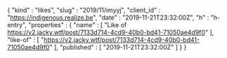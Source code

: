 {
  "kind" : "likes",
  "slug" : "2019/11/imyyj",
  "client_id" : "https://indigenous.realize.be",
  "date" : "2019-11-21T23:32:00Z",
  "h" : "h-entry",
  "properties" : {
    "name" : [ "Like of https://v2.jacky.wtf/post/7133d714-4cd9-40b0-bd41-71050ae4d9f0" ],
    "like-of" : [ "https://v2.jacky.wtf/post/7133d714-4cd9-40b0-bd41-71050ae4d9f0" ],
    "published" : [ "2019-11-21T23:32:00Z" ]
  }
}
